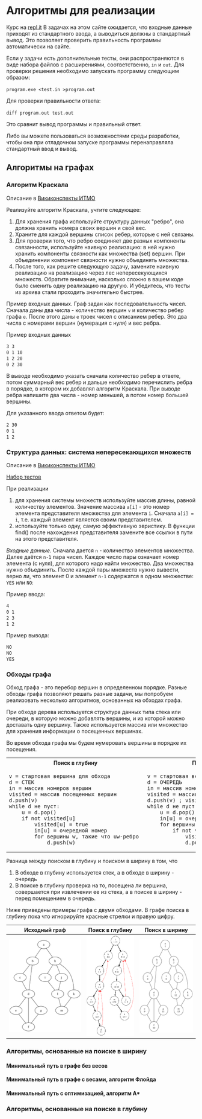 # Алгоритмы для реализации

Курс на [repl.it](https://repl.it/data/classrooms/share/9a361fad6356e308ceee03c12f926f64)
В задачах на этом сайте ожидается, что входные данные приходят
из стандартного ввода, а выводиться должны в стандартный вывод.
Это позволяет проверить правильность программы автоматически на
сайте.

Если у задачи есть дополнительные тесты,
они распространяются в виде набора
файлов с расширениями, соответственно, `in` и `out`. Для
проверки решения необходимо запускать программу следующим
образом:

`program.exe <test.in >program.out`

Для проверки правильности ответа:

`diff program.out test.out`

Это сравнит вывод программы и правильный ответ.

Либо вы можете пользоваться возможностями среды
разработки, чтобы она при отладочном запуске программы
перенаправляла стандартный ввод и вывод.

## Алгоритмы на графах

### Алгоритм Краскала
Описание в [Викиконспекты ИТМО](https://neerc.ifmo.ru/wiki/index.php?title=%D0%90%D0%BB%D0%B3%D0%BE%D1%80%D0%B8%D1%82%D0%BC_%D0%9A%D1%80%D0%B0%D1%81%D0%BA%D0%B0%D0%BB%D0%B0)

Реализуйте алгоритм Краскала, учтите следующее:
1. Для хранения графа используйте структуру данных "ребро",
она должна хранить номера своих вершин и свой вес.
1. Храните для каждой вершины список ребер, которые
с ней связаны.
1. Для проверки того, что ребро
соединяет две разных компоненты связанности, используйте
наивную реализацию: в ней нужно хранить компоненты связности
как множества (set) вершин. При объединении компонент
связности нужно объединять множества.
1. После того, как решите следующую задачу, замените
наивную реализацию на реализацию через лес непересекующихся
множеств. Обратите внимание, насколько сложно в вашем
коде было сменить одну реализацию на другую. И убедитесь,
что тесты из архива стали проходить значительно быстрее.

Пример входных данных. Граф задан как последовательность
чисел. Сначала даны два числа - количество
вершин `v` и количество ребер графа `e`. После этого
даны `e` троек чисел с описанием ребер. Это два числа
с номерами вершин (нумерация с нуля) и вес ребра.

Пример входных данных
```
3 3
0 1 10
1 2 20
0 2 30
```

В выводе необходимо указать сначала количество ребер в ответе,
потом суммарный вес ребер и дальше необходимо перечислить
ребра в порядке, в котором их добавлял алгоритм Краскала.
При выводе ребра напишите два числа - номер меньшей,
а потом номер большей вершины.

Для указанного ввода ответом будет:
```
2 30
0 1
1 2
```

### Структура данных: система непересекающихся множеств
Описание в [Викиконспекты ИТМО](https://neerc.ifmo.ru/wiki/index.php?title=%D0%A1%D0%9D%D0%9C_(%D1%80%D0%B5%D0%B0%D0%BB%D0%B8%D0%B7%D0%B0%D1%86%D0%B8%D1%8F_%D1%81_%D0%BF%D0%BE%D0%BC%D0%BE%D1%89%D1%8C%D1%8E_%D0%BB%D0%B5%D1%81%D0%B0_%D0%BA%D0%BE%D1%80%D0%BD%D0%B5%D0%B2%D1%8B%D1%85_%D0%B4%D0%B5%D1%80%D0%B5%D0%B2%D1%8C%D0%B5%D0%B2))

[Набор тестов](union-find%20forest/tests.zip)

При реализации

1. для хранения системы множеств используйте массив длины,
равной количеству элементов. Значение массива `a[i]` - это
номер элемента представителя множества для элемента `i`.
Сначала `a[i] = i`, т.е. каждый элемент является своим
представителем.
1. используйте только одну, самую эффективную
эвристику. В функции find() после нахождения представителя
замените все ссылки в пути на этого представителя. 

*Входные данные*. Сначала дается `n` - количество элементов
множества. Далее даётся `n-1` пара чисел. Каждое число
пары означает номер элемента (с нуля), для которого 
надо найти множество. Два множества нужно объединить.
После каждой пары множеств нужно вывести, верно ли,
что элемент 0 и элемент `n-1` содержатся в одном множестве:
`YES` или `NO`:

Пример ввода:
```
4
0 1
2 3
1 2
``` 

Пример вывода:
```
NO
NO
YES
```

### Обходы графа

Обход графа - это перебор вершин в определенном порядке. Разные обходы графа позволяют
решать разные задачи, мы попробуем реализовать несколько алгоритмов, основанных на обходах
графа.

При обходе дерева используется структура данных типа стека или очереди, в которую можно добавлять
вершины, и из которой можно доставать одну вершину. Также используется массив или множество
для хранения информации о посещенных вершинах.

Во время обхода графа мы будем нумеровать вершины в порядке их посещения.

<table>
<tr>
<th>Поиск в глубину</th>
<th>Поиск в ширину</th>
</tr>
<tr>
<td><pre>
v = стартовая вершина для обхода
d = СТЕК
in = массив номеров вершин
visited = массив посещенных вершин
d.push(v)                           
while d не пуст: 
    u = d.pop()                       
    if not visited[u]
        visited[u] = true
        in[u] = очередной номер           
        for вершины w, такие что uw-ребро
            d.push(w)
</pre>
</td>
<td><pre>
v = стартовая вершина для обхода
d = ОЧЕРЕДЬ
in = массив номеров вершин
visited = массив посещенных вершин
d.push(v) ; visited[v] = true
while d не пуст: 
    u = d.pop()                           
    in[u] = очередной номер           
    for вершины w, такие что uw-ребро
        if not visited[w]
            visited[w] = true
            d.push(w)
</pre></td>
</tr>
</table>

Разница между поиском в глубину и поиском в ширину в том, что
1. В обходе в глубину используется стек, а в обходе в ширину - очередь
1. В поиске в глубину проверка на то, посещена ли вершина, совершается при извлечении ее из стека,
а в поиске в ширину - перед помещением в очередь.


Ниже приведены примеры графа с двумя обходами. В графе поиска в глубину пока что игнорируйте
красные стрелки и правую цифру.

|Исходный граф|Поиск в глубину|Поиск в ширину|
|------|----|-----|
|![Исходный граф](graph%20searches/graph-example.svg)|![Поиск в глубину](graph%20searches/graph-dfs.svg)|![Поиск в ширину](graph%20searches/graph-bfs.svg)|

### Алгоритмы, основанные на поиске в ширину

#### Минимальный путь в графе без весов
#### Минимальный путь в графе с весами, алгоритм Флойда
#### Минимальный путь с оптимизацией, алгоритм A*

### Алгоритмы, основанные на поиске в глубину